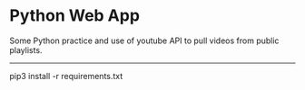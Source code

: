 # Python Web App
Some Python practice and use of youtube API to pull videos from public playlists.

--------------------------------
pip3 install -r requirements.txt
